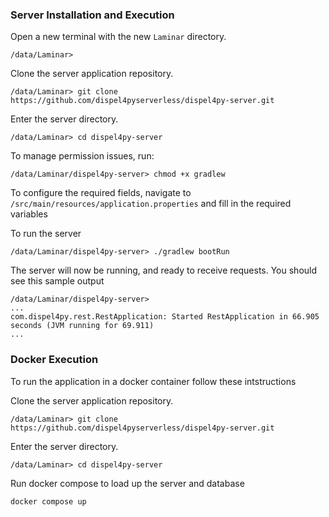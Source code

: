 ### Server Installation and Execution
Open a new terminal with the new `Laminar` directory.
```
/data/Laminar> 
```
Clone the server application repository.
```
/data/Laminar> git clone https://github.com/dispel4pyserverless/dispel4py-server.git
```
Enter the server directory.
```
/data/Laminar> cd dispel4py-server
```
To manage permission issues, run:
```
/data/Laminar/dispel4py-server> chmod +x gradlew
```
To configure the required fields, navigate to `/src/main/resources/application.properties` and fill in the required variables

To run the server
```
/data/Laminar/dispel4py-server> ./gradlew bootRun
```
The server will now be running, and ready to receive requests. You should see this sample output
```
/data/Laminar/dispel4py-server>
...
com.dispel4py.rest.RestApplication: Started RestApplication in 66.905 seconds (JVM running for 69.911)
...
```

### Docker Execution 

To run the application in a docker container follow these intstructions 

Clone the server application repository.
```
/data/Laminar> git clone https://github.com/dispel4pyserverless/dispel4py-server.git
```
Enter the server directory.
```
/data/Laminar> cd dispel4py-server
```
Run docker compose to load up the server and database
```
docker compose up
```
